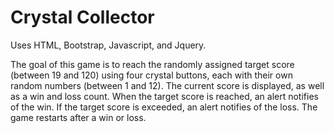# Crystal Collector

Uses HTML, Bootstrap, Javascript, and Jquery.

The goal of this game is to reach the randomly assigned target score (between 19 and 120) using four crystal buttons, each with their own random numbers (between 1 and 12). The current score is displayed, as well as a win and loss count. When the target score is reached, an alert notifies of the win. If the target score is exceeded, an alert notifies of the loss. The game restarts after a win or loss.